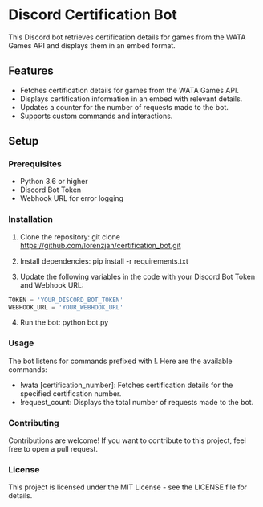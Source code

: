 # Discord Certification Bot

This Discord bot retrieves certification details for games from the WATA Games API and displays them in an embed format.

## Features

- Fetches certification details for games from the WATA Games API.
- Displays certification information in an embed with relevant details.
- Updates a counter for the number of requests made to the bot.
- Supports custom commands and interactions.

## Setup

### Prerequisites

- Python 3.6 or higher
- Discord Bot Token
- Webhook URL for error logging

### Installation

1. Clone the repository:
git clone https://github.com/lorenzjan/certification_bot.git

2. Install dependencies:
pip install -r requirements.txt

3. Update the following variables in the code with your Discord Bot Token and Webhook URL:

```python
TOKEN = 'YOUR_DISCORD_BOT_TOKEN'
WEBHOOK_URL = 'YOUR_WEBHOOK_URL'
```

4. Run the bot:
python bot.py

### Usage
The bot listens for commands prefixed with !. Here are the available commands:

- !wata [certification_number]: Fetches certification details for the specified certification number.
- !request_count: Displays the total number of requests made to the bot.

### Contributing
Contributions are welcome! If you want to contribute to this project, feel free to open a pull request.

### License
This project is licensed under the MIT License - see the LICENSE file for details.
